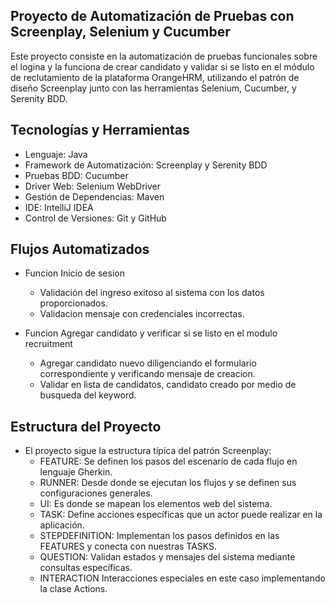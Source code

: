 ## **Proyecto de Automatización de Pruebas con Screenplay, Selenium y Cucumber**

Este proyecto consiste en la automatización de pruebas funcionales sobre el logina y la funciona de crear candidato y validar si se listo en el módulo de reclutamiento de la plataforma OrangeHRM, 
utilizando el patrón de diseño Screenplay junto con las herramientas Selenium, Cucumber, y Serenity BDD.

## **Tecnologías y Herramientas**

- Lenguaje: Java
- Framework de Automatización: Screenplay y Serenity BDD
- Pruebas BDD: Cucumber
- Driver Web: Selenium WebDriver
- Gestión de Dependencias: Maven
- IDE: IntelliJ IDEA
- Control de Versiones: Git y GitHub

## **Flujos Automatizados**

- Funcion Inicio de sesion
  - Validación del ingreso exitoso al sistema con los datos proporcionados.
  - Validacion mensaje con credenciales incorrectas.
 
- Funcion Agregar candidato y verificar si se listo en el modulo recruitment
   - Agregar candidato nuevo diligenciando el formulario correspondiente y verificando mensaje de creacion.
   - Validar en lista de candidatos, candidato creado por medio de busqueda del keyword.
 
## **Estructura del Proyecto**

  - El proyecto sigue la estructura típica del patrón Screenplay:
    - FEATURE: Se definen los pasos del escenario de cada flujo en lenguaje Gherkin.
    - RUNNER: Desde donde se ejecutan los flujos y se definen sus configuraciones generales.
    - UI: Es donde se mapean los elementos web del sistema.
    - TASK: Define acciones específicas que un actor puede realizar en la aplicación.
    - STEPDEFINITION: Implementan los pasos definidos en las FEATURES y conecta con nuestras TASKS.
    - QUESTION: Validan estados y mensajes del sistema mediante consultas específicas.
    - INTERACTION Interacciones especiales en este caso implementando la clase Actions.
   
 

  
